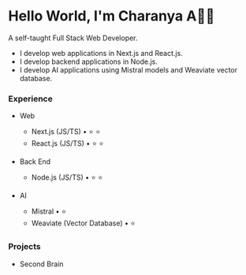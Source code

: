 
# Hello World, I'm Charanya A👋🏽

A self-taught Full Stack Web Developer. 
* I develop web applications in Next.js and React.js.
* I develop backend applications in Node.js.
* I develop AI applications using Mistral models and Weaviate vector database.

### Experience

- Web
  - Next.js (JS/TS) • ⭐️ ⭐️
  - React.js (JS/TS) • ⭐️ ⭐️
 
- Back End
  - Node.js (JS/TS) • ⭐️ ⭐️

- AI
  - Mistral • ⭐️
  - Weaviate (Vector Database) • ⭐️
  

### Projects
- Second Brain
